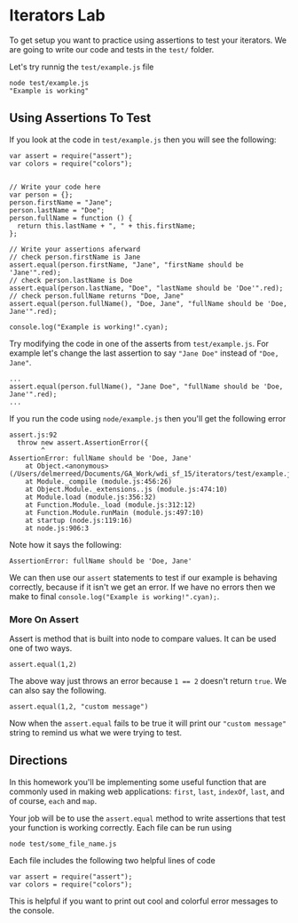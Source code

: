 # Iterators Lab

To get setup you want to practice using assertions to test your iterators. We are going to write our code and tests in the `test/` folder.


Let's try runnig the `test/example.js` file

```
node test/example.js
"Example is working"
```


## Using Assertions To Test

If you look at the code in `test/example.js` then you will see the following:

```
var assert = require("assert");
var colors = require("colors");


// Write your code here
var person = {};
person.firstName = "Jane";
person.lastName = "Doe";
person.fullName = function () {
  return this.lastName + ", " + this.firstName;
};

// Write your assertions aferward
// check person.firstName is Jane
assert.equal(person.firstName, "Jane", "firstName should be 'Jane'".red);
// check person.lastName is Doe
assert.equal(person.lastName, "Doe", "lastName should be 'Doe'".red);
// check person.fullName returns "Doe, Jane"
assert.equal(person.fullName(), "Doe, Jane", "fullName should be 'Doe, Jane'".red);

console.log("Example is working!".cyan);

```

Try modifying the code in one of the asserts from `test/example.js`. For example let's change the last assertion to say `"Jane Doe"` instead of `"Doe, Jane"`.

```
...
assert.equal(person.fullName(), "Jane Doe", "fullName should be 'Doe, Jane'".red);
...

```

If you run the code using `node/example.js` then you'll get the following error

```
assert.js:92
  throw new assert.AssertionError({
        ^
AssertionError: fullName should be 'Doe, Jane'
    at Object.<anonymous> (/Users/delmerreed/Documents/GA_Work/wdi_sf_15/iterators/test/example.js:19:8)
    at Module._compile (module.js:456:26)
    at Object.Module._extensions..js (module.js:474:10)
    at Module.load (module.js:356:32)
    at Function.Module._load (module.js:312:12)
    at Function.Module.runMain (module.js:497:10)
    at startup (node.js:119:16)
    at node.js:906:3

```


Note how it says the following:

```
AssertionError: fullName should be 'Doe, Jane'
```

We can then use our `assert` statements to test if our example is behaving correctly, because if it isn't we get an error. If we have no errors then we make to final `console.log("Example is working!".cyan);`.



### More On Assert

Assert is method that is built into node to compare values. It can be used one of two ways. 

```
assert.equal(1,2)
```
The above way just throws an error because `1 == 2` doesn't return `true`. We can also say the following.

```
assert.equal(1,2, "custom message")
```
Now when the `assert.equal` fails to be true it will print our `"custom message"` string to remind us what we were trying to test.


## Directions

In this homework you'll be implementing some useful function that are commonly used in making web applications: `first`, `last`, `indexOf`, `last`, and of course, `each` and `map`.

Your job will be to use the `assert.equal` method to write assertions that test your function is working correctly. Each file can be run using

```
node test/some_file_name.js
```

Each file includes the following two helpful lines of code

```
var assert = require("assert");
var colors = require("colors");

```

This is helpful if you want to print out cool and colorful error messages to the console.
